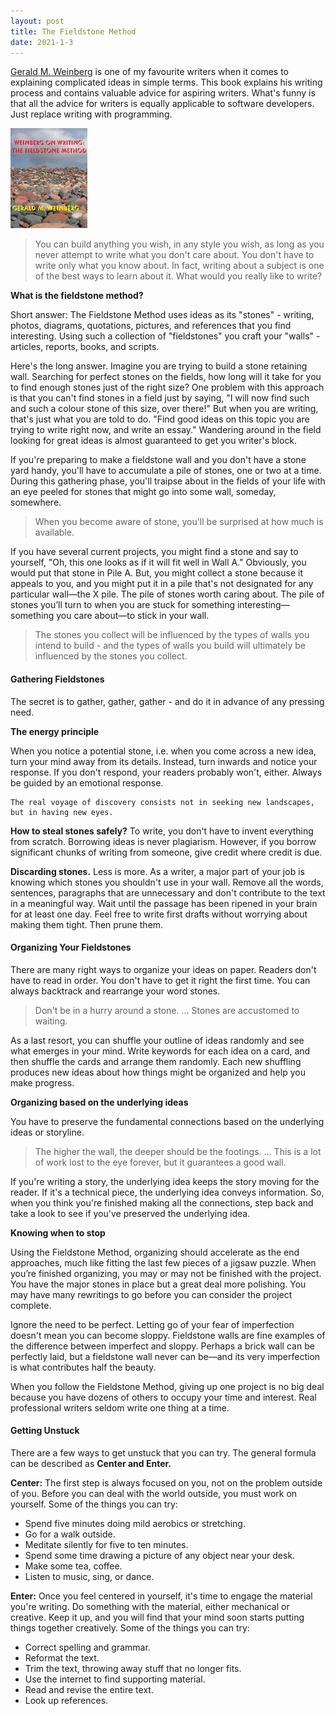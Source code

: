 ```yaml
---
layout: post
title: The Fieldstone Method
date: 2021-1-3
---
```


[Gerald M. Weinberg](https://akshaykhot.com/posts/27) is one of my favourite writers when it comes to explaining complicated ideas in simple terms. This book explains his writing process and contains valuable advice for aspiring writers. What's funny is that all the advice for writers is equally applicable to software developers. Just replace writing with programming.

<div class="book centered">
  <a target="_blank" href="/images/books/the_fieldstone_method.jpg">
    <img src="/images/books/the_fieldstone_method.jpg" alt="Weinberg on Writing: The Fieldstone Method">
  </a>
</div> 

> You can build anything you wish, in any style you wish, as long as you never attempt to write what you don't care about. You don't have to write only what you know about. In fact, writing about a subject is one of the best ways to learn about it. What would you really like to write?

**What is the fieldstone method?** 

Short answer: The Fieldstone Method uses ideas as its "stones" - writing, photos, diagrams, quotations, pictures, and references that you find interesting. Using such a collection of "fieldstones" you craft your "walls" - articles, reports, books, and scripts. 

Here's the long answer. Imagine you are trying to build a stone retaining wall. Searching for perfect stones on the fields, how long will it take for you to find enough stones just of the right size? One problem with this approach is that you can't find stones in a field just by saying, "I will now find such and such a colour stone of this size, over there!" But when you are writing, that's just what you are told to do. "Find good ideas on this topic you are trying to write right now, and write an essay." Wandering around in the field looking for great ideas is almost guaranteed to get you writer's block. 

If you're preparing to make a fieldstone wall and you don't have a stone yard handy, you'll have to accumulate a pile of stones, one or two at a time. During this gathering phase, you'll traipse about in the fields of your life with an eye peeled for stones that might go into some wall, someday, somewhere. 

> When you become aware of stone, you'll be surprised at how much is available. 

If you have several current projects, you might find a stone and say to yourself, "Oh, this one looks as if it will fit well in Wall A." Obviously, you would put that stone in Pile A. But, you might collect a stone because it appeals to you, and you might put it in a pile that's not designated for any particular wall—the X pile. The pile of stones worth caring about. The pile of stones you’ll turn to when you are stuck for something interesting—something you care about—to stick in your wall.

> The stones you collect will be influenced by the types of walls you intend to build - and the types of walls you build will ultimately be influenced by the stones you collect. 

#### **Gathering Fieldstones**

The secret is to gather, gather, gather - and do it in advance of any pressing need. 

**The energy principle** 

When you notice a potential stone, i.e. when you come across a new idea, turn your mind away from its details. Instead, turn inwards and notice your response. If you don't respond, your readers probably won't, either. Always be guided by an emotional response. 

```
The real voyage of discovery consists not in seeking new landscapes, but in having new eyes. 
```

**How to steal stones safely?** To write, you don't have to invent everything from scratch. Borrowing ideas is never plagiarism. However, if you borrow significant chunks of writing from someone, give credit where credit is due. 

**Discarding stones.** Less is more. As a writer, a major part of your job is knowing which stones you shouldn't use in your wall. Remove all the words, sentences, paragraphs that are unnecessary and don't contribute to the text in a meaningful way. Wait until the passage has been ripened in your brain for at least one day. Feel free to write first drafts without worrying about making them tight. Then prune them. 

#### **Organizing Your Fieldstones**

There are many right ways to organize your ideas on paper. Readers don't have to read in order. You don't have to get it right the first time. You can always backtrack and rearrange your word stones. 

> Don't be in a hurry around a stone. … Stones are accustomed to waiting.

As a last resort, you can shuffle your outline of ideas randomly and see what emerges in your mind. Write keywords for each idea on a card, and then shuffle the cards and arrange them randomly. Each new shuffling produces new ideas about how things might be organized and help you make progress. 

**Organizing based on the underlying ideas**

You have to preserve the fundamental connections based on the underlying ideas or storyline.

> The higher the wall, the deeper should be the footings. … This is a lot of work lost to the eye forever, but it guarantees a good wall.

If you're writing a story, the underlying idea keeps the story moving for the reader. If it's a technical piece, the underlying idea conveys information. So, when you think you're finished making all the connections, step back and take a look to see if you've preserved the underlying idea.

**Knowing when to stop**

Using the Fieldstone Method, organizing should accelerate as the end approaches, much like fitting the last few pieces of a jigsaw puzzle. When you’re finished organizing, you may or may not be finished with the project. You have the major stones in place but a great deal more polishing. You may have many rewritings to go before you can consider the project complete. 

Ignore the need to be perfect. Letting go of your fear of imperfection doesn't mean you can become sloppy. Fieldstone walls are fine examples of the difference between imperfect and sloppy. Perhaps a brick wall can be perfectly laid, but a fieldstone wall never can be—and its very imperfection is what contributes half the beauty.

When you follow the Fieldstone Method, giving up one project is no big deal because you have dozens of others to occupy your time and interest. Real professional writers seldom write one thing at a time. 

#### **Getting Unstuck**

There are a few ways to get unstuck that you can try. The general formula can be described as **Center and Enter.** 

**Center:** The first step is always focused on you, not on the problem outside of you. Before you can deal with the world outside, you must work on yourself. Some of the things you can try:

- Spend five minutes doing mild aerobics or stretching. 
- Go for a walk outside.
- Meditate silently for five to ten minutes. 
- Spend some time drawing a picture of any object near your desk. 
- Make some tea, coffee. 
- Listen to music, sing, or dance. 

**Enter:** Once you feel centered in yourself, it's time to engage the material you're writing. Do something with the material, either mechanical or creative. Keep it up, and you will find that your mind soon starts putting things together creatively. Some of the things you can try:

- Correct spelling and grammar. 
- Reformat the text. 
- Trim the text, throwing away stuff that no longer fits.
- Use the internet to find supporting material. 
- Read and revise the entire text. 
- Look up references.